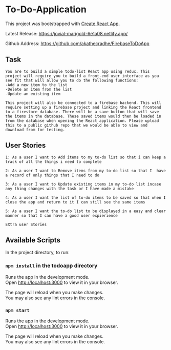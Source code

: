 
# To-Do-Application 

This project was bootstrapped with [Create React App](https://github.com/facebook/create-react-app).

Latest Release: https://jovial-marigold-6e1a08.netlify.app/

Github Address: https://github.com/akathecradhe/FirebaseToDoApp


 ## Task

    You are to build a simple todo-list React app using redux. This project will require you to build a front-end user interface as you see fit that will allow you to do the following functions:
    -Add a new item to the list
    -Delete an item from the list
    -Update an existing item
 
    This project will also be connected to a firebase backend. This will require setting up a firebase project and linking the React frontend to a firestore database. There will be a save button that will save the items in the database. These saved items would then be loaded in from the database when opening the React application. Please upload this to a public github repo that we would be able to view and download from for testing.

    
## User Stories

    1: As a user I want to Add items to my to-do list so that i can keep a track of all the things i need to complete

    2: As a user I want to Remove items from my to-do list so that I  have a record of only things that I need to do

    3: As a user I want to Update existing items in my to-do list incase any thing changes with the task or I have made a mistake

    4: As a user I want the list of to-do items to be saved so that when I close the app and return to it I can still see the same items 

    5: As a user I want the to-do list to be displayed in a easy and clear manner so that I can have a good user expierience

    EXtra user Stories                                      


## Available Scripts

In the project directory, to run:

### `npm install` in the todoapp directory 

Runs the app in the development mode.\
Open [http://localhost:3000](http://localhost:3000) to view it in your browser.

The page will reload when you make changes.\
You may also see any lint errors in the console.


### `npm start`

Runs the app in the development mode.\
Open [http://localhost:3000](http://localhost:3000) to view it in your browser.

The page will reload when you make changes.\
You may also see any lint errors in the console.

